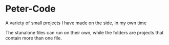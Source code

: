 # Peter-Code
A variety of small projects I have made on the side, in my own time

The stanalone files can run on their own, while the folders are projects that contain more than one file.
